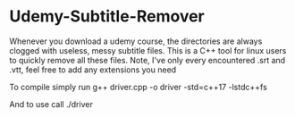 # Udemy-Subtitle-Remover

Whenever you download a udemy course, the directories are always clogged with useless, messy subtitle files.
This is a C++ tool for linux users to quickly remove all these files. 
Note, I've only every encountered .srt and .vtt, feel free to add any extensions you need

To compile simply run 
g++ driver.cpp -o driver -std=c++17 -lstdc++fs

And to use call ./driver <course path here>
